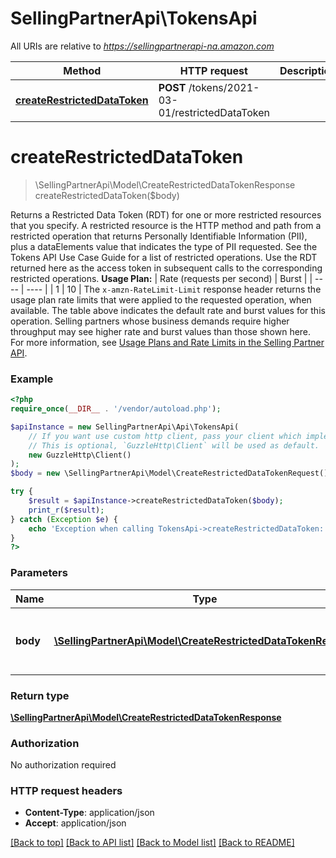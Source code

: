 # SellingPartnerApi\TokensApi

All URIs are relative to *https://sellingpartnerapi-na.amazon.com*

Method | HTTP request | Description
------------- | ------------- | -------------
[**createRestrictedDataToken**](TokensApi.md#createRestrictedDataToken) | **POST** /tokens/2021-03-01/restrictedDataToken | 


# **createRestrictedDataToken**
> \SellingPartnerApi\Model\CreateRestrictedDataTokenResponse createRestrictedDataToken($body)



Returns a Restricted Data Token (RDT) for one or more restricted resources that you specify. A restricted resource is the HTTP method and path from a restricted operation that returns Personally Identifiable Information (PII), plus a dataElements value that indicates the type of PII requested. See the Tokens API Use Case Guide for a list of restricted operations. Use the RDT returned here as the access token in subsequent calls to the corresponding restricted operations.  **Usage Plan:**  | Rate (requests per second) | Burst | | ---- | ---- | | 1 | 10 |  The `x-amzn-RateLimit-Limit` response header returns the usage plan rate limits that were applied to the requested operation, when available. The table above indicates the default rate and burst values for this operation. Selling partners whose business demands require higher throughput may see higher rate and burst values than those shown here. For more information, see [Usage Plans and Rate Limits in the Selling Partner API](https://developer-docs.amazon.com/sp-api/docs/usage-plans-and-rate-limits-in-the-sp-api).

### Example
```php
<?php
require_once(__DIR__ . '/vendor/autoload.php');

$apiInstance = new SellingPartnerApi\Api\TokensApi(
    // If you want use custom http client, pass your client which implements `GuzzleHttp\ClientInterface`.
    // This is optional, `GuzzleHttp\Client` will be used as default.
    new GuzzleHttp\Client()
);
$body = new \SellingPartnerApi\Model\CreateRestrictedDataTokenRequest(); // \SellingPartnerApi\Model\CreateRestrictedDataTokenRequest | The restricted data token request details.

try {
    $result = $apiInstance->createRestrictedDataToken($body);
    print_r($result);
} catch (Exception $e) {
    echo 'Exception when calling TokensApi->createRestrictedDataToken: ', $e->getMessage(), PHP_EOL;
}
?>
```

### Parameters

Name | Type | Description  | Notes
------------- | ------------- | ------------- | -------------
 **body** | [**\SellingPartnerApi\Model\CreateRestrictedDataTokenRequest**](../Model/CreateRestrictedDataTokenRequest.md)| The restricted data token request details. |

### Return type

[**\SellingPartnerApi\Model\CreateRestrictedDataTokenResponse**](../Model/CreateRestrictedDataTokenResponse.md)

### Authorization

No authorization required

### HTTP request headers

 - **Content-Type**: application/json
 - **Accept**: application/json

[[Back to top]](#) [[Back to API list]](../../README.md#documentation-for-api-endpoints) [[Back to Model list]](../../README.md#documentation-for-models) [[Back to README]](../../README.md)

